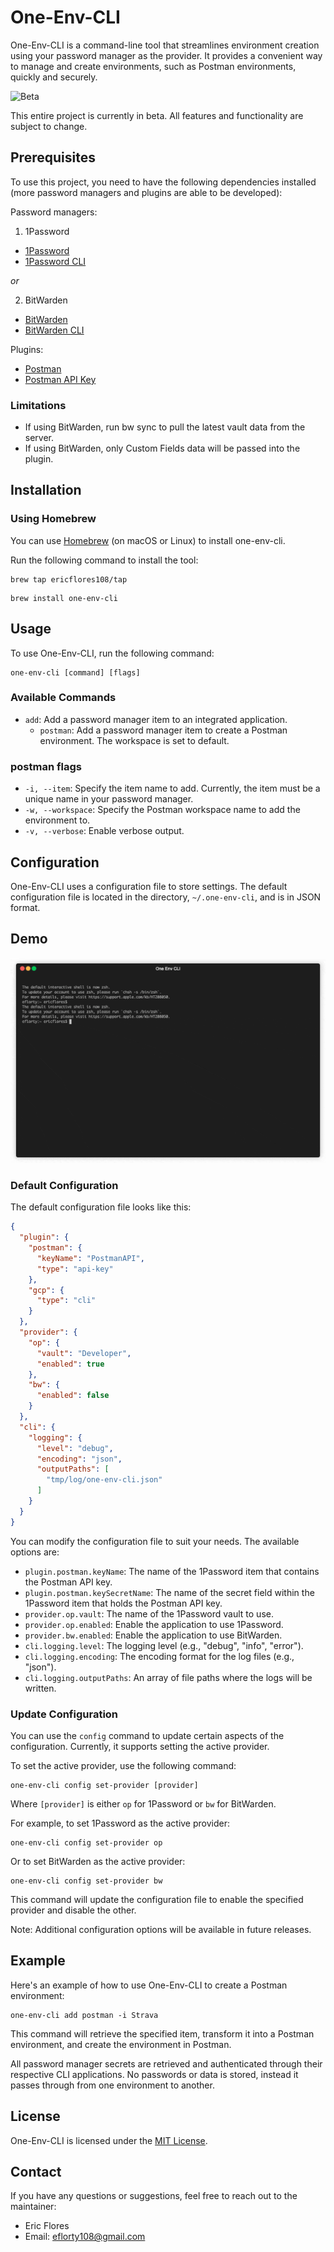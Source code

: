 # One-Env-CLI

One-Env-CLI is a command-line tool that streamlines environment creation using your password manager as the provider. It provides a convenient way to manage and create environments, such as Postman environments, quickly and securely.

![Beta](https://img.shields.io/badge/status-beta-yellow)

This entire project is currently in beta. All features and functionality are subject to change.

## Prerequisites

To use this project, you need to have the following dependencies installed (more password managers and plugins are able to be developed): 

Password managers: 

1. 1Password

- [1Password](https://1password.com/)
- [1Password CLI](https://developer.1password.com/docs/cli/)

*or* 

2. BitWarden

- [BitWarden](https://bitwarden.com/)
- [BitWarden CLI](https://bitwarden.com/help/cli/)


Plugins: 
- [Postman](https://www.postman.com/)
- [Postman API Key](https://web.postman.co/settings/me/api-keys)

### Limitations

- If using BitWarden, run bw sync to pull the latest vault data from the server.
- If using BitWarden, only Custom Fields data will be passed into the plugin. 

## Installation

### Using Homebrew

You can use [Homebrew](https://brew.sh/) (on macOS or Linux) to install one-env-cli.

Run the following command to install the tool:

```
brew tap ericflores108/tap
```
```
brew install one-env-cli
```
## Usage

To use One-Env-CLI, run the following command:

```
one-env-cli [command] [flags]
```

### Available Commands

- `add`: Add a password manager item to an integrated application.
  - `postman`: Add a password manager item to create a Postman environment. The workspace is set to default. 

### postman flags

- `-i, --item`: Specify the item name to add. Currently, the item must be a unique name in your password manager. 
- `-w, --workspace`: Specify the Postman workspace name to add the environment to. 
- `-v, --verbose`: Enable verbose output.

## Configuration

One-Env-CLI uses a configuration file to store settings. The default configuration file is located in the directory, `~/.one-env-cli`, and is in JSON format.

## Demo

![Demo GIF](./images/cli.gif)

### Default Configuration

The default configuration file looks like this:

```json
{
  "plugin": {
    "postman": {
      "keyName": "PostmanAPI",
      "type": "api-key"
    },
    "gcp": {
      "type": "cli"
    }
  },
  "provider": {
    "op": {
      "vault": "Developer",
      "enabled": true
    },
    "bw": {
      "enabled": false
    }
  },
  "cli": {
    "logging": {
      "level": "debug",
      "encoding": "json",
      "outputPaths": [
        "tmp/log/one-env-cli.json"
      ]
    }
  }
}

```

You can modify the configuration file to suit your needs. The available options are:

- `plugin.postman.keyName`: The name of the 1Password item that contains the Postman API key.
- `plugin.postman.keySecretName`: The name of the secret field within the 1Password item that holds the Postman API key.
- `provider.op.vault`: The name of the 1Password vault to use.
- `provider.op.enabled`: Enable the application to use 1Password.
- `provider.bw.enabled`: Enable the application to use BitWarden.
- `cli.logging.level`: The logging level (e.g., "debug", "info", "error").
- `cli.logging.encoding`: The encoding format for the log files (e.g., "json").
- `cli.logging.outputPaths`: An array of file paths where the logs will be written.

### Update Configuration

You can use the `config` command to update certain aspects of the configuration. Currently, it supports setting the active provider.

To set the active provider, use the following command:

```
one-env-cli config set-provider [provider]
```

Where `[provider]` is either `op` for 1Password or `bw` for BitWarden.

For example, to set 1Password as the active provider:

```
one-env-cli config set-provider op
```

Or to set BitWarden as the active provider:

```
one-env-cli config set-provider bw
```

This command will update the configuration file to enable the specified provider and disable the other.

Note: Additional configuration options will be available in future releases.

## Example

Here's an example of how to use One-Env-CLI to create a Postman environment:

```
one-env-cli add postman -i Strava
```

This command will retrieve the specified item, transform it into a Postman environment, and create the environment in Postman.

All password manager secrets are retrieved and authenticated through their respective CLI applications. No passwords or data is stored, instead it passes through from one environment to another. 

## License

One-Env-CLI is licensed under the [MIT License](LICENSE).

## Contact

If you have any questions or suggestions, feel free to reach out to the maintainer:

- Eric Flores
- Email: eflorty108@gmail.com